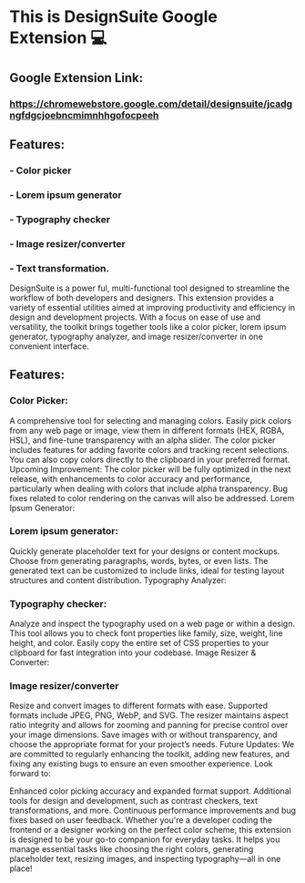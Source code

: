 # This is DesignSuite Google Extension 💻

## Google Extension Link: 
### https://chromewebstore.google.com/detail/designsuite/jcadgngfdgcjoebncmimnhhgofocpeeh

## Features:

### - Color picker
### - Lorem ipsum generator
### - Typography checker
### - Image resizer/converter
### - Text transformation.


DesignSuite is a power  ful, multi-functional tool designed to streamline the workflow of both developers and designers. This extension provides a variety of essential utilities aimed at improving productivity and efficiency in design and development projects. With a focus on ease of use and versatility, the toolkit brings together tools like a color picker, lorem ipsum generator, typography analyzer, and image resizer/converter in one convenient interface.

## Features:
### Color Picker:

A comprehensive tool for selecting and managing colors. Easily pick colors from any web page or image, view them in different formats (HEX, RGBA, HSL), and fine-tune transparency with an alpha slider. The color picker includes features for adding favorite colors and tracking recent selections. You can also copy colors directly to the clipboard in your preferred format.
Upcoming Improvement: The color picker will be fully optimized in the next release, with enhancements to color accuracy and performance, particularly when dealing with colors that include alpha transparency. Bug fixes related to color rendering on the canvas will also be addressed.
Lorem Ipsum Generator:

### Lorem ipsum generator:

Quickly generate placeholder text for your designs or content mockups. Choose from generating paragraphs, words, bytes, or even lists. The generated text can be customized to include links, ideal for testing layout structures and content distribution.
Typography Analyzer:

### Typography checker:

Analyze and inspect the typography used on a web page or within a design. This tool allows you to check font properties like family, size, weight, line height, and color. Easily copy the entire set of CSS properties to your clipboard for fast integration into your codebase.
Image Resizer & Converter:

### Image resizer/converter

Resize and convert images to different formats with ease. Supported formats include JPEG, PNG, WebP, and SVG. The resizer maintains aspect ratio integrity and allows for zooming and panning for precise control over your image dimensions. Save images with or without transparency, and choose the appropriate format for your project’s needs.
Future Updates:
We are committed to regularly enhancing the toolkit, adding new features, and fixing any existing bugs to ensure an even smoother experience. Look forward to:

Enhanced color picking accuracy and expanded format support.
Additional tools for design and development, such as contrast checkers, text transformations, and more.
Continuous performance improvements and bug fixes based on user feedback.
Whether you're a developer coding the frontend or a designer working on the perfect color scheme, this extension is designed to be your go-to companion for everyday tasks. It helps you manage essential tasks like choosing the right colors, generating placeholder text, resizing images, and inspecting typography—all in one place!
